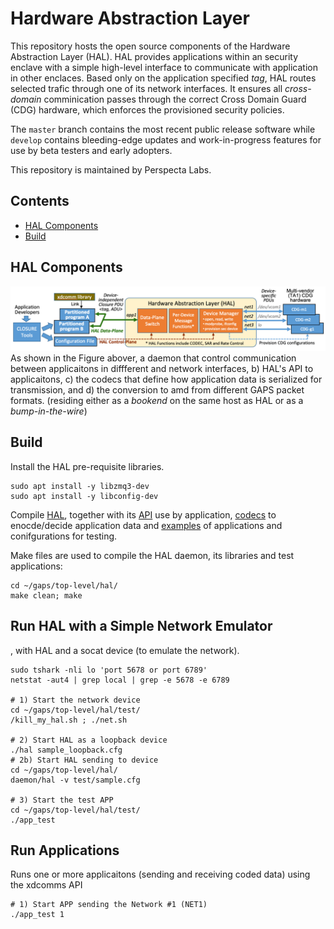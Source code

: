 # Hardware Abstraction Layer
This repository hosts the open source components of the Hardware Abstraction Layer (HAL). HAL provides applications within an security enclave with a simple high-level interface to communicate with application in other enclaces. Based only on the application specified *tag*, HAL routes selected trafic through one of its network interfaces. It ensures all *cross-domain* comminication passes through the correct Cross Domain Guard (CDG) hardware, which enforces the provisioned security policies.

The `master` branch contains the most recent public release software while `develop` contains bleeding-edge updates and work-in-progress features for use by beta testers and early adopters.

This repository is maintained by Perspecta Labs.

## Contents


- [HAL Components](#HAL-Componenets)
- [Build](#build)

## HAL Components
![HAL interfaces between applications and Network Interfaces.](hal_api.png)
As shown in the Figure abover, 
a daemon that control communication between applicaitons in diffferent and network interfaces, b) HAL's API to applicaitons, c) the codecs that define how application data is serialized for transmission, and d) the conversion to amd from different GAPS packet formats. 
(residing either as a *bookend* on the same host as HAL or as a *bump-in-the-wire*)
## Build

Install the HAL pre-requisite libraries.
```
sudo apt install -y libzmq3-dev
sudo apt install -y libconfig-dev
```

Compile [HAL](daemon), together with its [API](api/) use by application, [codecs](codecs/) to enocde/decide application data and [examples](/test) of applications and conifgurations for testing.

Make files are used to compile the HAL daemon, its libraries and test applications:
```
cd ~/gaps/top-level/hal/
make clean; make
```

## Run HAL with a Simple Network Emulator 

, with HAL and a socat device
(to emulate the network).

```
sudo tshark -nli lo 'port 5678 or port 6789'
netstat -aut4 | grep local | grep -e 5678 -e 6789

# 1) Start the network device 
cd ~/gaps/top-level/hal/test/
/kill_my_hal.sh ; ./net.sh

# 2) Start HAL as a loopback device
./hal sample_loopback.cfg
# 2b) Start HAL sending to device
cd ~/gaps/top-level/hal/
daemon/hal -v test/sample.cfg

# 3) Start the test APP
cd ~/gaps/top-level/hal/test/
./app_test
```

## Run Applications

Runs one or more applicaitons (sending and receiving coded data) using the xdcomms API

```
# 1) Start APP sending the Network #1 (NET1)
./app_test 1
```
